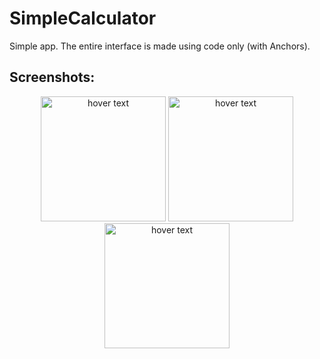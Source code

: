# SimpleCalculator
Simple app.
The entire interface is made using code only (with Anchors).
## Screenshots:
<p align="center">
<img src="https://sun9-29.userapi.com/impg/cm3AZgx88aBrjt3jyaGE_ANozeqFYc2RfblGxg/YqRO4cvzPy4.jpg?size=996x2160&quality=95&sign=87346ddd7d098f956cb7518f49a8ced5&type=album" width="200" title="hover text">
<img src="https://sun9-5.userapi.com/impg/2gkg00YO-JIy9TQTHxuUG8E0n1U6jzlbioGYhQ/jqLg45FoasA.jpg?size=996x2160&quality=95&sign=78c1a13ac73aa3c848afd598c6cca534&type=album" width="200" title="hover text">
<img src="https://sun9-8.userapi.com/impg/UGaWqBxwWFJfD8oYcsuMwR5faJAqdbHev9dzXw/p8d4qKQiDEo.jpg?size=996x2160&quality=95&sign=802506a5203837a6038557e8274aa683&type=album" width="200" title="hover text">
